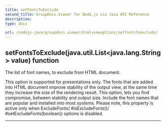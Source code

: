 ```yaml
---
title: setFontsToExclude
second_title: GroupDocs.Viewer for Node.js via Java API Reference
description: 
type: docs

url: /nodejs-java/groupdocs.viewer/htmlviewoptions/setfontstoexclude/
---
```


## setFontsToExclude(java.util.List<java.lang.String> value)  function

 The list of font names, to exclude from HTML document.
 
 This option is supported for presentations only.
 The fonts that are added into HTML document improve stability of the output view,
 at the same time they increase the size of the rendering result. This option, lets
 you find compromise, between stability and output size. Include the font names
 that are popular and installed into most systems.
 Please note, this property is active only when  ExcludeFonts( #isExcludeFonts()/ #setExcludeFonts(boolean))
 options is disabled.
 


---


